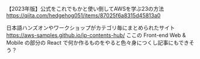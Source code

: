 【2023年版】公式をこれでもかと使い倒してAWSを学ぶ23の方法
https://qiita.com/hedgehog051/items/87025f6a8315d45813a0

日本語ハンズオンやワークショップがカテゴリ毎にまとめられたサイト
https://aws-samples.github.io/jp-contents-hub/
ここの Front-end Web & Mobile の部分の React で何か作るものをやると色々身につくし記事にもできそう？